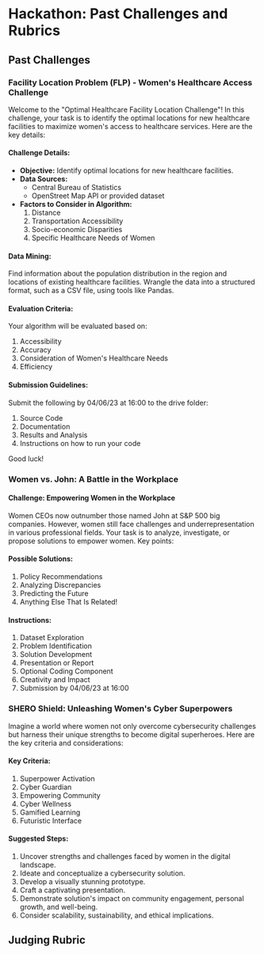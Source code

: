 # Hackathon: Past Challenges and Rubrics





## Past Challenges

### Facility Location Problem (FLP) - Women's Healthcare Access Challenge

Welcome to the "Optimal Healthcare Facility Location Challenge"! In this challenge, your task is to identify the optimal locations for new healthcare facilities to maximize women's access to healthcare services. Here are the key details:

#### Challenge Details:

- **Objective:** Identify optimal locations for new healthcare facilities.
- **Data Sources:**
  - Central Bureau of Statistics
  - OpenStreet Map API or provided dataset
- **Factors to Consider in Algorithm:**
  1. Distance
  2. Transportation Accessibility
  3. Socio-economic Disparities
  4. Specific Healthcare Needs of Women

#### Data Mining:

Find information about the population distribution in the region and locations of existing healthcare facilities. Wrangle the data into a structured format, such as a CSV file, using tools like Pandas.

#### Evaluation Criteria:

Your algorithm will be evaluated based on:

1. Accessibility
2. Accuracy
3. Consideration of Women's Healthcare Needs
4. Efficiency

#### Submission Guidelines:

Submit the following by 04/06/23 at 16:00 to the drive folder:

1. Source Code
2. Documentation
3. Results and Analysis
4. Instructions on how to run your code

Good luck!


### Women vs. John: A Battle in the Workplace

#### Challenge: Empowering Women in the Workplace

Women CEOs now outnumber those named John at S&P 500 big companies. However, women still face challenges and underrepresentation in various professional fields. Your task is to analyze, investigate, or propose solutions to empower women. Key points:

#### Possible Solutions:

1. Policy Recommendations
2. Analyzing Discrepancies
3. Predicting the Future
4. Anything Else That Is Related!

#### Instructions:

1. Dataset Exploration
2. Problem Identification
3. Solution Development
4. Presentation or Report
5. Optional Coding Component
6. Creativity and Impact
7. Submission by 04/06/23 at 16:00

### SHERO Shield: Unleashing Women's Cyber Superpowers

Imagine a world where women not only overcome cybersecurity challenges but harness their unique strengths to become digital superheroes. Here are the key criteria and considerations:

#### Key Criteria:

1. Superpower Activation
2. Cyber Guardian
3. Empowering Community
4. Cyber Wellness
5. Gamified Learning
6. Futuristic Interface

#### Suggested Steps:

1. Uncover strengths and challenges faced by women in the digital landscape.
2. Ideate and conceptualize a cybersecurity solution.
3. Develop a visually stunning prototype.
4. Craft a captivating presentation.
5. Demonstrate solution's impact on community engagement, personal growth, and well-being.
6. Consider scalability, sustainability, and ethical implications.

## Judging Rubric





